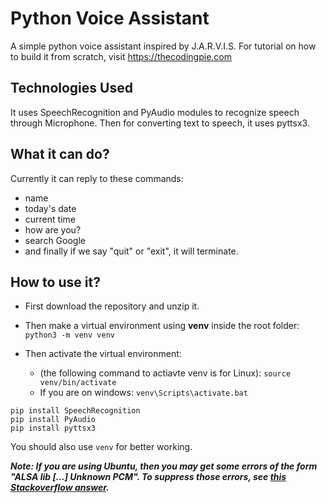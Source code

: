 # Python Voice Assistant


A simple python voice assistant inspired by J.A.R.V.I.S. For tutorial on how to build it from scratch, visit https://thecodingpie.com


## Technologies Used
It uses SpeechRecognition and PyAudio modules to recognize speech through Microphone. Then for converting text to speech, it uses pyttsx3.

## What it can do?
Currently it can reply to these commands:

- name
- today's date 
- current time
- how are you? 
- search Google
- and finally if we say "quit" or "exit", it will terminate.

## How to use it?

- First download the repository and unzip it.
- Then make a virtual environment using **venv** inside the root folder:
```python3 -m venv venv```

- Then activate the virtual environment:
    - (the following command to actiavte venv is for Linux):
      ```source venv/bin/activate```
    - If you are on windows:
      ```venv\Scripts\activate.bat```

```
pip install SpeechRecognition
pip install PyAudio
pip install pyttsx3
```
You should also use ```venv``` for better working.

***Note: If you are using Ubuntu, then you may get some errors of the form "ALSA lib [...] Unknown PCM". To suppress those errors, see <a href="https://stackoverflow.com/questions/7088672/pyaudio-working-but-spits-out-error-messages-each-time" target="_blank">this Stackoverflow answer</a>.***
